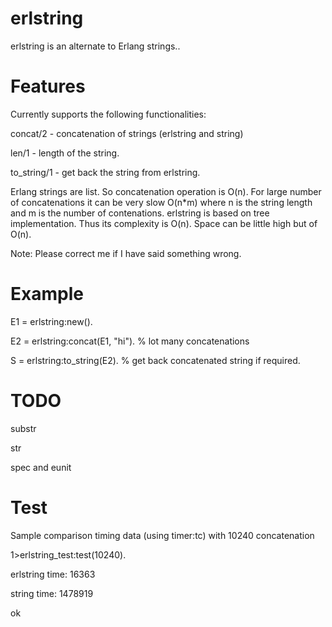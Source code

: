 erlstring
=========

erlstring is an alternate to Erlang strings..

Features
========
Currently supports the following functionalities:

concat/2 - concatenation of strings (erlstring and string)

len/1 - length of the string.

to_string/1 - get back the string from erlstring.


Erlang strings are list. So concatenation operation is O(n). 
For large number of concatenations it can be very slow O(n*m) 
where n is the string length and m is the number of contenations.
erlstring is based on tree implementation. Thus its complexity is O(n).
Space can be little high but of O(n).

Note: Please correct me if I have said something wrong.

Example
=======
E1 = erlstring:new().

E2 = erlstring:concat(E1, "hi").	% lot many concatenations

S = erlstring:to_string(E2).		% get back concatenated string if required.

TODO
====

substr

str

spec and eunit

Test
====
Sample comparison timing data (using timer:tc) with 10240 concatenation 

1>erlstring_test:test(10240).

erlstring time: 16363 

string time: 1478919

ok

